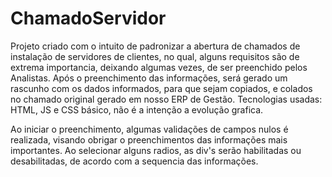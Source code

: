 # ChamadoServidor
Projeto criado com o intuito de padronizar a abertura de chamados de instalação de servidores de clientes, no qual, alguns requisitos são de extrema importancia, deixando algumas vezes, de ser preenchido pelos Analistas. Após o preenchimento das informações, será gerado um rascunho com os dados informados, para que sejam copiados, e colados no chamado original gerado em nosso ERP de Gestão. Tecnologias usadas: HTML, JS e CSS básico, não é a intenção a evolução grafica.

Ao iniciar o preenchimento, algumas validações de campos nulos é realizada, visando obrigar o preenchimentos das informações mais importantes.
Ao selecionar alguns radios, as div's serão habilitadas ou desabilitadas, de acordo com a sequencia das informações.
